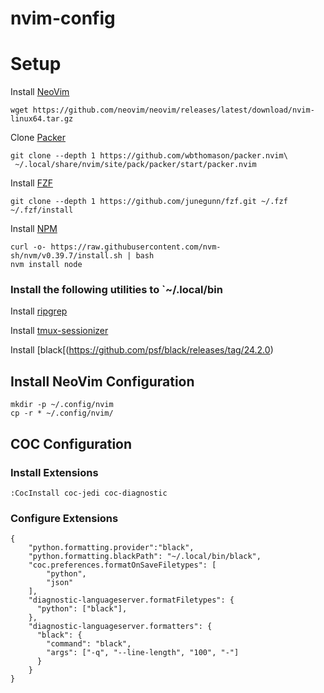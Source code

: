 # nvim-config

# Setup

Install [NeoVim](https://github.com/neovim/neovim/blob/master/INSTALL.md)

```
wget https://github.com/neovim/neovim/releases/latest/download/nvim-linux64.tar.gz
```

Clone [Packer](https://github.com/wbthomason/packer.nvim)

```
git clone --depth 1 https://github.com/wbthomason/packer.nvim\
 ~/.local/share/nvim/site/pack/packer/start/packer.nvim
```

Install [FZF](https://github.com/junegunn/fzf)

```
git clone --depth 1 https://github.com/junegunn/fzf.git ~/.fzf
~/.fzf/install
```


Install [NPM](https://github.com/nvm-sh/nvm)

```
curl -o- https://raw.githubusercontent.com/nvm-sh/nvm/v0.39.7/install.sh | bash
nvm install node
```

### Install the following utilities to `~/.local/bin

Install [ripgrep](https://github.com/BurntSushi/ripgrep/releases)

Install [tmux-sessionizer](https://github.com/ThePrimeagen/.dotfiles/blob/master/bin/.local/scripts/tmux-sessionizer)

Install [black[(https://github.com/psf/black/releases/tag/24.2.0)

## Install NeoVim Configuration

```
mkdir -p ~/.config/nvim
cp -r * ~/.config/nvim/
```

## COC Configuration

### Install Extensions

```
:CocInstall coc-jedi coc-diagnostic
```

### Configure Extensions

```
{
    "python.formatting.provider":"black",
	"python.formatting.blackPath": "~/.local/bin/black",
	"coc.preferences.formatOnSaveFiletypes": [
		"python",
		"json"
	],
    "diagnostic-languageserver.formatFiletypes": {
      "python": ["black"],
    },
    "diagnostic-languageserver.formatters": {
      "black": {
        "command": "black",
        "args": ["-q", "--line-length", "100", "-"]
      }
    }
}
```
